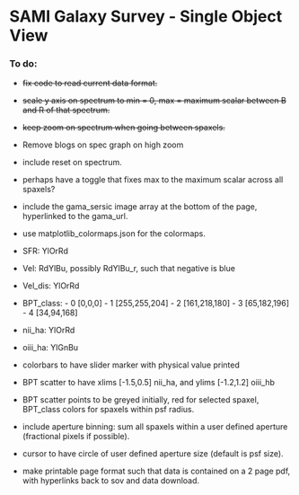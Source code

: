 SAMI Galaxy Survey - Single Object View
=======================================

### To do:

* ~~fix code to read current data format.~~

* ~~scale y axis on spectrum to min = 0, max = maximum scalar between B and R of that spectrum.~~

* ~~keep zoom on spectrum when going between spaxels.~~

* Remove blogs on spec graph on high zoom

* include reset on spectrum.

* perhaps have a toggle that fixes max to the maximum scalar across all spaxels?

* include the gama_sersic image array at the bottom of the page, hyperlinked to the gama_url.

* use matplotlib_colormaps.json for the colormaps. 
* SFR: YlOrRd
* Vel: RdYlBu, possibly RdYlBu_r, such that negative is blue
* Vel_dis: YlOrRd
* BPT_class: - 0 [0,0,0] - 1 [255,255,204] - 2 [161,218,180] - 3 [65,182,196] - 4 [34,94,168]
* nii_ha: YlOrRd
* oiii_ha: YlGnBu
* colorbars to have slider marker with physical value printed

* BPT scatter to have xlims [-1.5,0.5] nii_ha, and ylims [-1.2,1.2] oiii_hb

* BPT scatter points to be greyed initially, red for selected spaxel, BPT_class colors for spaxels within psf radius.

* include aperture binning: sum all spaxels within a user defined aperture (fractional pixels if possible).

* cursor to have circle of user defined aperture size (default is psf size).

* make printable page format such that data is contained on a 2 page pdf, with hyperlinks back to sov and data download. 